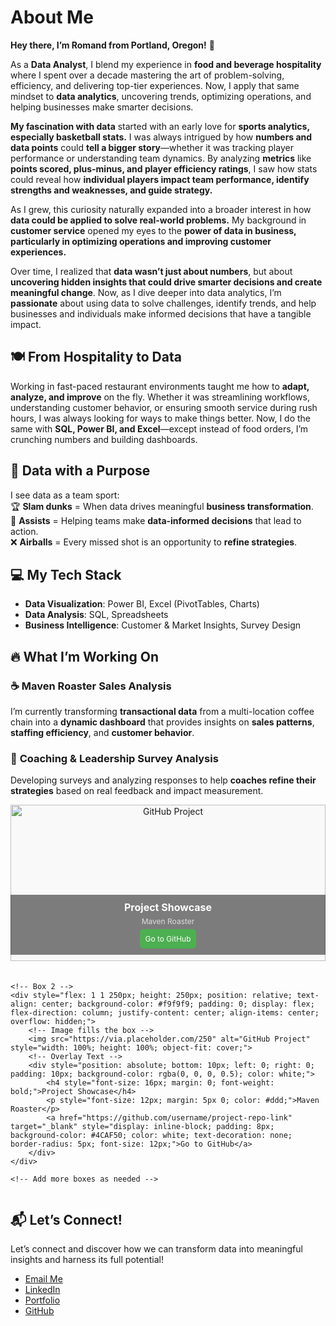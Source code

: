 # About Me
**Hey there, I’m Romand from Portland, Oregon!** 👋  

As a **Data Analyst**, I blend my experience in **food and beverage hospitality** where I spent over a decade mastering the art of problem-solving, efficiency, and delivering top-tier experiences. Now, I apply that same mindset to **data analytics**, uncovering trends, optimizing operations, and helping businesses make smarter decisions. 

**My fascination with data** started with an early love for **sports analytics, especially basketball stats.** I was always intrigued by how **numbers and data points** could **tell a bigger story**—whether it was tracking player performance or understanding team dynamics. By analyzing **metrics** like **points scored, plus-minus, and player efficiency ratings**, I saw how stats could reveal how **individual players impact team performance, identify strengths and weaknesses, and guide strategy.**

As I grew, this curiosity naturally expanded into a broader interest in how **data could be applied to solve real-world problems.** My background in **customer service** opened my eyes to the **power of data in business, particularly in optimizing operations and improving customer experiences.**

Over time, I realized that **data wasn’t just about numbers**, but about **uncovering hidden insights that could drive smarter decisions and create meaningful change**. Now, as I dive deeper into data analytics, I’m **passionate** about using data to solve challenges, identify trends, and help businesses and individuals make informed decisions that have a tangible impact.


## 🍽️ From Hospitality to Data  
Working in fast-paced restaurant environments taught me how to **adapt, analyze, and improve** on the fly. Whether it was streamlining workflows, understanding customer behavior, or ensuring smooth service during rush hours, I was always looking for ways to make things better. Now, I do the same with **SQL, Power BI, and Excel**—except instead of food orders, I’m crunching numbers and building dashboards.  

## 🏀 Data with a Purpose  
I see data as a team sport:  
🏆 **Slam dunks** = When data drives meaningful **business transformation**.  
💭 **Assists** = Helping teams make **data-informed decisions** that lead to action.  
❌ **Airballs** = Every missed shot is an opportunity to **refine strategies**.  

## 💻 My Tech Stack  
- **Data Visualization**: Power BI, Excel (PivotTables, Charts)  
- **Data Analysis**: SQL, Spreadsheets  
- **Business Intelligence**: Customer & Market Insights, Survey Design  

## 🔥 What I’m Working On  
### ☕ **Maven Roaster Sales Analysis**  
I’m currently transforming **transactional data** from a multi-location coffee chain into a **dynamic dashboard** that provides insights on **sales patterns**, **staffing efficiency**, and **customer behavior**.  

### 🎯 **Coaching & Leadership Survey Analysis**  
Developing surveys and analyzing responses to help **coaches refine their strategies** based on real feedback and impact measurement.  

<div style="display: flex; gap: 20px; justify-content: space-between; flex-wrap: wrap;">
    <!-- Box 1 -->
    <div style="flex: 1 1 250px; height: 250px; position: relative; text-align: center; background-color: #f9f9f9; padding: 0; display: flex; flex-direction: column; justify-content: center; align-items: center; overflow: hidden;">
        <!-- Image fills the box -->
        <img src="https://via.placeholder.com/250" alt="GitHub Project" style="width: 100%; height: 100%; object-fit: cover;">
        <!-- Overlay Text -->
        <div style="position: absolute; bottom: 10px; left: 0; right: 0; padding: 10px; background-color: rgba(0, 0, 0, 0.5); color: white;">
            <h4 style="font-size: 16px; margin: 0; font-weight: bold;">Project Showcase</h4>
            <p style="font-size: 12px; margin: 5px 0; color: #ddd;">Maven Roaster</p>
            <a href="https://github.com/username/project-repo-link" target="_blank" style="display: inline-block; padding: 8px; background-color: #4CAF50; color: white; text-decoration: none; border-radius: 5px; font-size: 12px;">Go to GitHub</a>
        </div>
    </div>

    <!-- Box 2 -->
    <div style="flex: 1 1 250px; height: 250px; position: relative; text-align: center; background-color: #f9f9f9; padding: 0; display: flex; flex-direction: column; justify-content: center; align-items: center; overflow: hidden;">
        <!-- Image fills the box -->
        <img src="https://via.placeholder.com/250" alt="GitHub Project" style="width: 100%; height: 100%; object-fit: cover;">
        <!-- Overlay Text -->
        <div style="position: absolute; bottom: 10px; left: 0; right: 0; padding: 10px; background-color: rgba(0, 0, 0, 0.5); color: white;">
            <h4 style="font-size: 16px; margin: 0; font-weight: bold;">Project Showcase</h4>
            <p style="font-size: 12px; margin: 5px 0; color: #ddd;">Maven Roaster</p>
            <a href="https://github.com/username/project-repo-link" target="_blank" style="display: inline-block; padding: 8px; background-color: #4CAF50; color: white; text-decoration: none; border-radius: 5px; font-size: 12px;">Go to GitHub</a>
        </div>
    </div>

    <!-- Add more boxes as needed -->
</div>


## 📬 Let’s Connect!  
Let’s connect and discover how we can transform data into meaningful insights and harness its full potential!
- [Email Me](mailto:romandkuang@gmail.com)  
- [LinkedIn](linkedin.com/in/romand-kuang-6b3b5446/)  
- [Portfolio](#)  
- [GitHub](https://github.com/romandkuang)  





<!--
**romandkuang/romandkuang** is a ✨ _special_ ✨ repository because its `README.md` (this file) appears on your GitHub profile.

Here are some ideas to get you started:

- 🔭 I’m currently working on ...
- 🌱 I’m currently learning ...
- 👯 I’m looking to collaborate on ...
- 🤔 I’m looking for help with ...
- 💬 Ask me about ...
- 📫 How to reach me: ...
- 😄 Pronouns: ...
- ⚡ Fun fact: ...
-->
